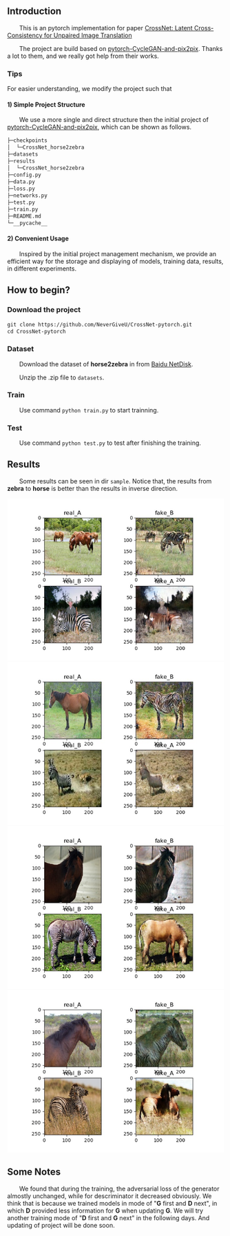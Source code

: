## Introduction
&ensp;&ensp;&ensp;&ensp;This is an pytorch implementation for paper [CrossNet: Latent Cross-Consistency for Unpaired Image Translation](https://arxiv.org/abs/1901.04530)

&ensp;&ensp;&ensp;&ensp;The project are build based on [pytorch-CycleGAN-and-pix2pix](https://github.com/junyanz/pytorch-CycleGAN-and-pix2pix). Thanks a lot to them, and we really got help from their works.
### Tips
For easier understanding, we modify the project such that
#### 1) Simple Project Structure
&ensp;&ensp;&ensp;&ensp;We use a more single and direct structure then the initial project of [pytorch-CycleGAN-and-pix2pix](https://github.com/junyanz/pytorch-CycleGAN-and-pix2pix), which can be shown as follows.
```
├─checkpoints
│  └─CrossNet_horse2zebra
├─datasets
├─results
│  └─CrossNet_horse2zebra
├─config.py
├─data.py
├─loss.py
├─networks.py
├─test.py
├─train.py
├─README.md
└─__pycache__
```
#### 2) Convenient Usage
&ensp;&ensp;&ensp;&ensp;Inspired by the initial project management mechanism, we provide an efficient way for the storage and displaying of models, training data, results, in different experiments.
## How to begin?
### Download the project
```
git clone https://github.com/NeverGiveU/CrossNet-pytorch.git
cd CrossNet-pytorch
```
### Dataset
&ensp;&ensp;&ensp;&ensp;Download the dataset of **horse2zebra** in from [Baidu NetDisk](https://pan.baidu.com/s/1BqPsv7E6OwgItjIRxi7CCA).

&ensp;&ensp;&ensp;&ensp;Unzip the .zip file to `datasets`.
### Train
&ensp;&ensp;&ensp;&ensp;Use command `python train.py` to start trainning.
### Test
&ensp;&ensp;&ensp;&ensp;Use command `python test.py` to test after finishing the training.
## Results
&ensp;&ensp;&ensp;&ensp;Some results can be seen in dir `sample`. Notice that, the results from **zebra** to **horse** is better than the results in inverse direction.

![alt sample 1](https://github.com/NeverGiveU/CrossNet-pytorch/blob/master/samples/000010-00.jpg)
![alt sample 2](https://github.com/NeverGiveU/CrossNet-pytorch/blob/master/samples/000061-00.jpg)
![alt sample 3](https://github.com/NeverGiveU/CrossNet-pytorch/blob/master/samples/000089-00.jpg)
![alt sample 4](https://github.com/NeverGiveU/CrossNet-pytorch/blob/master/samples/000116-00.jpg)


## Some Notes
&ensp;&ensp;&ensp;&ensp;We found that during the training, the adversarial loss of the generator almostly unchanged, while for descriminator it decreased obviously. We think that is because we trained models in mode of "**G** first and **D** next", in which **D** provided less information for **G** when updating **G**. We will try another training mode of "**D** first and **G** next" in the following days. And updating of project will be done soon.

